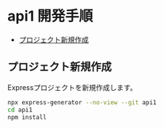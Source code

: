 <!-- omit in toc -->
# api1 開発手順

- [プロジェクト新規作成](#プロジェクト新規作成)

## プロジェクト新規作成

Expressプロジェクトを新規作成します。

```bash
npx express-generator --no-view --git api1
cd api1
npm install
```
